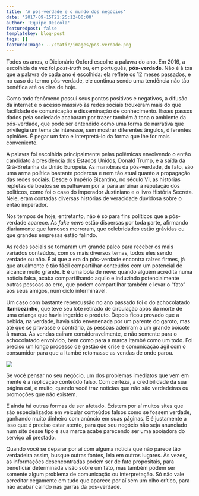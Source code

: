 ```yaml
---
title: 'A pós-verdade e o mundo dos negócios'
date: '2017-09-15T21:25:12+00:00'
author: 'Equipe Descola'
featuredpost: false
templatekey: blog-post
tags: []
featuredImage: ../static/images/pos-verdade.png
---
```


Todos os anos, o Dicionário Oxford escolhe a palavra do ano. Em 2016, a escolhida da vez foi _post-truth_ ou, em português, **pós-verdade**. Não é à toa que a palavra de cada ano é escolhida: ela reflete os 12 meses passados, e no caso do termo pós-verdade, ele continua sendo uma tendência não tão benéfica até os dias de hoje.

Como todo fenômeno possui seus pontos positivos e negativos, a difusão da internet e o acesso massivo às redes sociais trouxeram mais do que facilidade de comunicação e disseminação de conhecimento. Esses passos dados pela sociedade acabaram por trazer também à tona o ambiente da pós-verdade, que pode ser entendido como uma forma de narrativa que privilegia um tema de interesse, sem mostrar diferentes ângulos, diferentes opiniões. É pegar um fato e interpretá-lo da forma que lhe for mais conveniente.

A palavra foi escolhida principalmente pelas polêmicas envolvendo o então candidato à presidência dos Estados Unidos, Donald Trump, e a saída da Grã-Bretanha da União Europeia. As manobras da pós-verdade, de fato, são uma arma política bastante poderosa e nem tão atual quanto a propagação das redes sociais. Desde o Império Bizantino, no século VI, as histórias repletas de boatos se espalhavam por aí para arruinar a reputação dos políticos, como foi o caso do imperador Justiniano e o livro História Secreta. Nele, eram contadas diversas histórias de veracidade duvidosa sobre o então imperador.

Nos tempos de hoje, entretanto, não é só para fins políticos que a pós-verdade aparece. As _fake news_ estão dispersas por toda parte, afirmando diariamente que famosos morreram, que celebridades estão grávidas ou que grandes empresas estão falindo.

As redes sociais se tornaram um grande palco para receber os mais variados conteúdos, com os mais diversos temas, todos eles sendo verdade ou não. É aí que a era da pós-verdade encontra raízes firmes, já que atualmente é tão fácil compartilhar conteúdos com um potencial de alcance muito grande. E é uma bola de neve: quando alguém acredita numa notícia falsa, acaba compartilhando aquilo e induzindo potencialmente outras pessoas ao erro, que podem compartilhar também e levar o “fato” aos seus amigos, num ciclo interminável.

Um caso com bastante repercussão no ano passado foi o do achocolatado **Itambezinho**, que teve seu lote retirado de circulação após da morte de uma criança que havia ingerido o produto. Depois ficou provado que a bebida, na verdade, havia sido envenenada por um parente do garoto, mas até que se provasse o contrário, as pessoas aderiram a um grande boicote à marca. As vendas caíram consideravelmente, e não somente para o achocolatado envolvido, bem como para a marca Itambé como um todo. Foi preciso um longo processo de gestão de crise e comunicação ágil com o consumidor para que a Itambé retomasse as vendas de onde parou.

![](https://descola.org/drops/wp-content/uploads/2017/09/itambe.jpg)

Se você pensar no seu negócio, um dos problemas imediatos que vem em mente é a replicação conteúdo falso. Com certeza, a credibilidade da sua página cai, e muito, quando você traz notícias que não são verdadeiras ou promoções que não existem.

E ainda há outras formas de ser afetado. Existem por aí muitos sites que são especializados em veicular conteúdos falsos como se fossem verdade, ganhando muito dinheiro com anúncio em suas páginas. E é justamente a isso que é preciso estar atento, para que seu negócio não seja anunciado num site desse tipo e sua marca acabe parecendo ser uma apoiadora do serviço ali prestado.

Quando você se deparar por aí com alguma notícia que não parece tão verdadeira assim, busque outras fontes, leia em outros lugares. Às vezes, as informações desencontradas podem ser de fato propositais, para beneficiar determinada visão sobre um fato, mas também podem ser somente algum problema de comunicação ou interpretação. Só não vale acreditar cegamente em tudo que aparece por aí sem um olho crítico, para não acabar caindo nas garras da pós-verdade.
